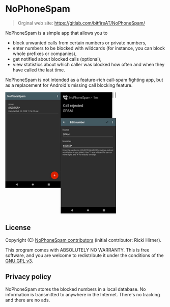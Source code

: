 # NoPhoneSpam

> Orginal web site: https://gitlab.com/bitfireAT/NoPhoneSpam/

NoPhoneSpam is a simple app that allows you to

* block unwanted calls from certain numbers or private numbers,
* enter numbers to be blocked with wildcards (for instance, you can block whole prefixes or companies),
* get notified about blocked calls (optional),
* view statistics about which caller was blocked how often and when they have called the last time.

NoPhoneSpam is not intended as a feature-rich call-spam fighting app,
but as a replacement for Android's missing call blocking feature.

<img src="doc/screen1.jpg" height="300" style="float: left;"> | <img src="doc/screen2.jpg" height="80" style="float: left;"> | <img src="doc/screen3.jpg" height="300">

## License 

Copyright (C) [NoPhoneSpam contributors](https://gitlab.com/bitfireAT/NoPhoneSpam/-/graphs/master)
(initial contributor: Ricki Hirner).

This program comes with ABSOLUTELY NO WARRANTY. This is free software, and you are welcome
to redistribute it under the conditions of the [GNU GPL v3](LICENSE).


## Privacy policy

NoPhoneSpam stores the blocked numbers in a local database. No information
is transmitted to anywhere in the Internet. There's no tracking and there are no ads.


